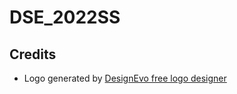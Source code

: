 # DSE_2022SS



## Credits
* <div>Logo generated by <a href="https://www.designevo.com/" title="Free Online Logo Maker">DesignEvo free logo designer</a></div>